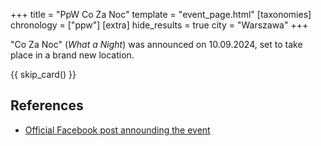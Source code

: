 +++
title = "PpW Co Za Noc"
template = "event_page.html"
[taxonomies]
chronology = ["ppw"]
[extra]
hide_results = true
city = "Warszawa"
+++

"Co Za Noc" (_What a Night_) was announced on 10.09.2024, set to take place in a brand new location.

{{ skip_card() }}

## References

* [Official Facebook post announding the event](https://www.facebook.com/OficjalnePPW/posts/pfbid02enHaiiLSDJbPT47DiuCoiEMuwk4TCxGqtfHsGLC7T46xaE4d9rg6ssipBKLivMWnl)
